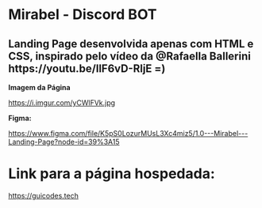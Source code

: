# <h1> Mirabel - Discord BOT</h1>
<h2>Landing Page desenvolvida apenas com HTML e CSS, inspirado pelo vídeo da @Rafaella Ballerini https://youtu.be/llF6vD-RljE =)</h2>



 <span><strong>Imagem da Página</strong></span>
 
<img>https://i.imgur.com/yCWlFVk.jpg</img>

<strong>Figma:</strong> 

https://www.figma.com/file/K5pS0LozurMUsL3Xc4miz5/1.0---Mirabel---Landing-Page?node-id=39%3A15




<h1>Link para a página hospedada:</h1>

https://guicodes.tech
